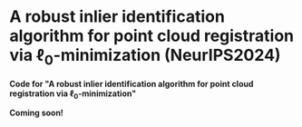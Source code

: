 # A robust inlier identification algorithm for point cloud registration via $\mathbf{\ell_0}$-minimization (NeurIPS2024) 

**Code for "A robust inlier identification algorithm for point cloud registration via $\mathbf{\ell_0}$-minimization"**

**Coming soon!**
